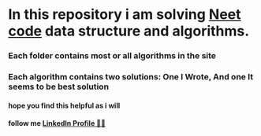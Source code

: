 # In this repository i am solving [Neet code](https://neetcode.io/roadmap) data structure and algorithms.

### Each folder contains most or all algorithms in the site
### Each algorithm contains two solutions: One I Wrote, And one It seems to be best solution




#### hope you find this helpful as i will
#### follow me [LinkedIn Profile &#x1F468;&#x200D;&#x1F393;](www.linkedin.com/in/a7mad-bashir)
